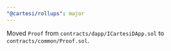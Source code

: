 ```yaml
---
"@cartesi/rollups": major
---
```


Moved `Proof` from `contracts/dapp/ICartesiDApp.sol` to `contracts/common/Proof.sol`.
